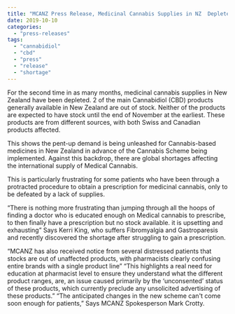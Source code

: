 ```yaml
---
title: "MCANZ Press Release, Medicinal Cannabis Supplies in NZ  Depleted"
date: 2019-10-10
categories: 
  - "press-releases"
tags: 
  - "cannabidiol"
  - "cbd"
  - "press"
  - "release"
  - "shortage"
---
```


For the second time in as many months, medicinal cannabis supplies in New Zealand have been depleted. 2 of the main Cannabidiol (CBD) products generally available in New Zealand are out of stock. Neither of the products are expected to have stock until the end of November at the earliest. These products are from different sources, with both Swiss and Canadian products affected.

This shows the pent-up demand is being unleashed for Cannabis-based medicines in New Zealand in advance of the Cannabis Scheme being implemented. Against this backdrop, there are global shortages affecting the international supply of Medical Cannabis.

This is particularly frustrating for some patients who have been through a protracted procedure to obtain a prescription for medicinal cannabis, only to be defeated by a lack of supplies.

“There is nothing more frustrating than jumping through all the hoops of finding a doctor who is educated enough on Medical cannabis to prescribe, to then finally have a prescription but no stock available. it is upsetting and exhausting” Says Kerri King, who suffers Fibromyalgia and Gastroparesis and recently discovered the shortage after struggling to gain a prescription.

“MCANZ has also received notice from several distressed patients that stocks are out of unaffected products, with pharmacists clearly confusing entire brands with a single product line” “This highlights a real need for education at pharmacist level to ensure they understand what the different product ranges, are, an issue caused primarily by the ‘unconsented’ status of these products, which currently preclude any unsolicited advertising of these products.” “The anticipated changes in the new scheme can't come soon enough for patients,” Says MCANZ Spokesperson Mark Crotty.
